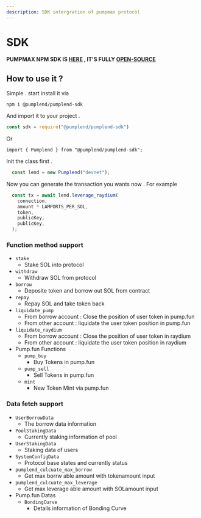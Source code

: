 ```yaml
---
description: SDK intergration of pumpmax protocol
---
```


# SDK

#### PUMPMAX NPM SDK IS [HERE](https://www.npmjs.com/package/@pumplend/pumplend-sdk) , IT'S FULLY [OPEN-SOURCE](https://github.com/pumplend/pumplend-npm-sdk)



## How to use it ?

Simple . start install it via&#x20;

```
npm i @pumplend/pumplend-sdk
```

And import it to your project .&#x20;

```javascript
const sdk = require("@pumplend/pumplend-sdk")
```

Or

```typescriptreact
import { Pumplend } from "@pumplend/pumplend-sdk";
```

Init the class first .&#x20;

```javascript
  const lend = new Pumplend("devnet");
```

Now you can generate the transaction you wants now . For example

```typescript
  const tx = await lend.leverage_raydium(
    connection,
    amount * LAMPORTS_PER_SOL,
    token,
    publicKey,
    publicKey,
  );
```

### Function method support

* `stake`
  * Stake SOL into protocol
* `withdraw`
  * Withdraw SOL from protocol
* `borrow`
  * Deposite token and borrow out SOL from contract
* `repay`
  * Repay SOL and take token back
* `liquidate_pump`
  * From borrow account : Close the position of user token in pump.fun
  * From other account : liquidate the user token position in pump.fun
* `liquidate_raydium`
  * From borrow account : Close the position of user token in raydium
  * From other account : liquidate the user token position in raydium
* Pump.fun Functions
  * `pump_buy`
    * Buy Tokens in pump.fun
  * `pump_sell`
    * Sell Tokens in pump.fun
  * `mint`
    * New Token Mint via pump.fun

### Data fetch support

* `UserBorrowData`
  * The borrow data information
* `PoolStakingData`
  * Currently staking information of pool
* `UserStakingData`
  * Staking data of users
* `SystemConfigData`
  * Protocol base states and currently status
* `pumplend_culcuate_max_borrow`
  * Get max borrw able amount with tokenamount input
* `pumplend_culcuate_max_leverage`
  * Get max leverage able amount with SOLamount input
* Pump.fun Datas
  * `BondingCurve`
    * Details information of Bonding Curve

